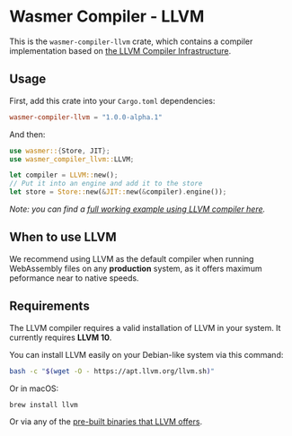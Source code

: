 # Wasmer Compiler - LLVM

This is the `wasmer-compiler-llvm` crate, which contains a compiler
implementation based on [the LLVM Compiler Infrastructure][LLVM].

## Usage

First, add this crate into your `Cargo.toml` dependencies:

```toml
wasmer-compiler-llvm = "1.0.0-alpha.1"
```

And then:

```rust
use wasmer::{Store, JIT};
use wasmer_compiler_llvm::LLVM;

let compiler = LLVM::new();
// Put it into an engine and add it to the store
let store = Store::new(&JIT::new(&compiler).engine());
```

*Note: you can find a [full working example using LLVM compiler here][example].*

## When to use LLVM

We recommend using LLVM as the default compiler when running WebAssembly
files on any **production** system, as it offers maximum peformance near
to native speeds.

## Requirements

The LLVM compiler requires a valid installation of LLVM in your system.
It currently requires **LLVM 10**.


You can install LLVM easily on your Debian-like system via this command:

```bash
bash -c "$(wget -O - https://apt.llvm.org/llvm.sh)"
```

Or in macOS:

```bash
brew install llvm
```

Or via any of the [pre-built binaries that LLVM offers][llvm-pre-built].


[LLVM]: https://llvm.org/
[example]: https://github.com/wasmerio/wasmer-reborn/blob/master/examples/compiler_llvm.rs
[llvm-pre-built]: https://releases.llvm.org/download.html
